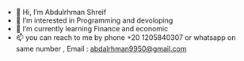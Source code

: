 - 👋 Hi, I’m Abdulrhman Shreif
- 👀 I’m interested in Programming and devoloping 
- 🌱 I’m currently learning Finance and economic
- 📫 you can reach to me by phone +20 1205840307 or whatsapp on same number , Email : abdalrhman9950@gmail.com 

<!---
abeo505/abeo505 is a ✨ special ✨ repository because its `README.md` (this file) appears on your GitHub profile.
You can click the Preview link to take a look at your changes.
--->

